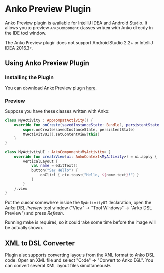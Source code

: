 Anko Preview Plugin
===================

Anko Preview plugin is available for IntelliJ IDEA and Android Studio. It allows you to preview `AnkoComponent` classes written with Anko directly in the IDE tool window.

The Anko Preview plugin does not support Android Studio 2.2+ or IntelliJ IDEA 2016.3+.

## Using Anko Preview Plugin

### Installing the Plugin

You can download Anko Preview plugin [here](https://plugins.jetbrains.com/update/index?pr=&updateId=19242).

### Preview

Suppose you have these classes written with Anko:

```kotlin
class MyActivity : AppCompatActivity() {
    override fun onCreate(savedInstanceState: Bundle?, persistentState: PersistableBundle?) {
        super.onCreate(savedInstanceState, persistentState)
        MyActivityUI().setContentView(this)
    }
}

class MyActivityUI : AnkoComponent<MyActivity> {
    override fun createView(ui: AnkoContext<MyActivity>) = ui.apply {
        verticalLayout {
            val name = editText()
            button("Say Hello") {
                onClick { ctx.toast("Hello, ${name.text}!") }
            }
        }
    }.view
}
```

Put the cursor somewhere inside the `MyActivityUI` declaration, open the *Anko DSL Preview* tool window ("View" → "Tool Windows" → "Anko DSL Preview") and press *Refresh*.

Running make is required, so it could take some time before the image will be actually shown.

## XML to DSL Converter

Plugin also supports converting layouts from the XML format to Anko DSL code. Open an XML file and select "Code" → "Convert to Anko DSL". You can convert several XML layout files simultaneously.
